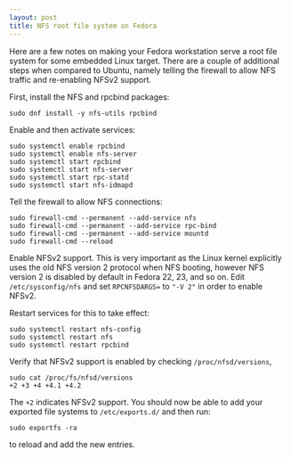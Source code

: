```yaml
---
layout: post
title: NFS root file system on Fedora
---
```


Here are a few notes on making your Fedora workstation serve a root file system
for some embedded Linux target. There are a couple of additional steps when
compared to Ubuntu, namely telling the firewall to allow NFS traffic and
re-enabling NFSv2 support.

First, install the NFS and rpcbind packages:

    sudo dnf install -y nfs-utils rpcbind

Enable and then activate services:

    sudo systemctl enable rpcbind
    sudo systemctl enable nfs-server
    sudo systemctl start rpcbind
    sudo systemctl start nfs-server
    sudo systemctl start rpc-statd
    sudo systemctl start nfs-idmapd

Tell the firewall to allow NFS connections:

    sudo firewall-cmd --permanent --add-service nfs
    sudo firewall-cmd --permanent --add-service rpc-bind
    sudo firewall-cmd --permanent --add-service mountd
    sudo firewall-cmd --reload

Enable NFSv2 support.  This is very important as the Linux kernel explicitly
uses the old NFS version 2 protocol when NFS booting, however NFS version 2 is
disabled by default in Fedora 22, 23, and so on.  Edit `/etc/sysconfig/nfs`
and set `RPCNFSDARGS=` to `"-V 2"` in order to enable NFSv2.

Restart services for this to take effect:

    sudo systemctl restart nfs-config
    sudo systemctl restart nfs
    sudo systemctl restart rpcbind

Verify that NFSv2 support is enabled by checking `/proc/nfsd/versions`,

    sudo cat /proc/fs/nfsd/versions
    +2 +3 +4 +4.1 +4.2

The `+2` indicates NFSv2 support. You should now be able to add your exported
file systems to `/etc/exports.d/` and then run:

    sudo exportfs -ra

to reload and add the new entries.
